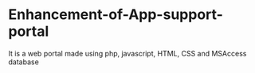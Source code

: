 # Enhancement-of-App-support-portal
It is a web portal made using php, javascript, HTML, CSS and  MSAccess database

